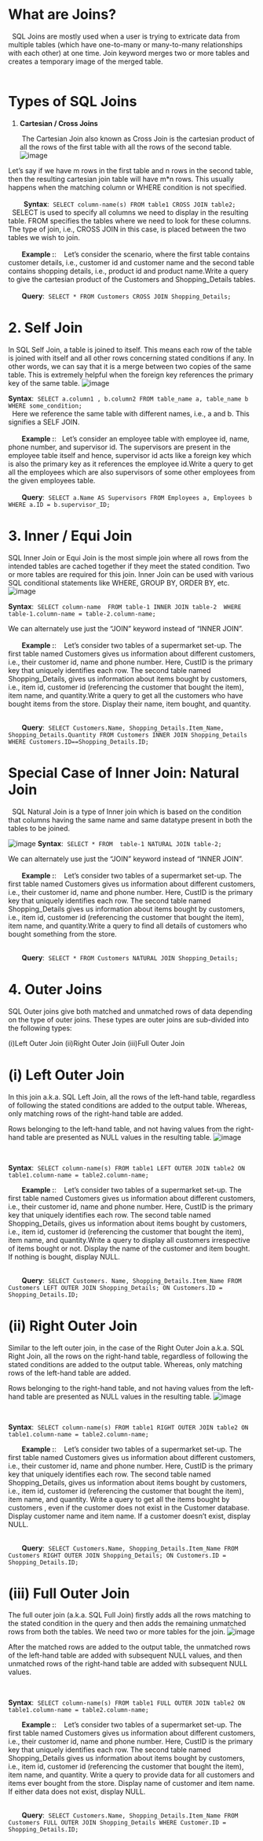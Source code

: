 # What are Joins?
  &nbsp;
SQL Joins are mostly used when a user is trying to extricate data from multiple tables (which have one-to-many or many-to-many relationships with each other) at one time. Join keyword merges two or more tables and creates a temporary image of the merged table.<br><br>


# **Types of SQL Joins**

1. **Cartesian / Cross Joins**

   &nbsp;The Cartesian Join also known as Cross Join is the cartesian product of all the rows of the first table with all the rows of the second table.
   ![image](https://user-images.githubusercontent.com/67328331/195988534-be52355d-c836-4af9-929f-9a69a3abc587.png)


Let’s say if we have m rows in the first table and n rows in the second table, then the resulting cartesian join table will have m*n rows. This usually happens when the matching column or WHERE condition is not specified.<br><br>
   &nbsp;&nbsp;&nbsp;&nbsp;&nbsp;&nbsp;&nbsp;
   **Syntax**:&nbsp;&nbsp;`SELECT column-name(s)
FROM table1 CROSS JOIN table2;` <br>
 &nbsp;
SELECT is used to specify all columns we need to display in the resulting table. FROM specifies the tables where we need to look for these columns. The type of join, i.e., CROSS JOIN in this case, is placed between the two tables we wish to join.<br><br>
  &nbsp;&nbsp;&nbsp;&nbsp;&nbsp;&nbsp;&nbsp;**Example :**:&nbsp;
    &nbsp;
Let’s consider the scenario, where the first table contains customer details, i.e., customer id and customer name and the second table contains shopping details, i.e., product id and product name.Write a query to give the cartesian product of the Customers and Shopping_Details tables.<br><br>
 &nbsp;&nbsp;&nbsp;&nbsp;&nbsp;&nbsp;&nbsp;**Query**:&nbsp;&nbsp;`SELECT *
FROM Customers CROSS JOIN Shopping_Details;
` <br>



# 2. **Self Join**

  In SQL Self Join, a table is joined to itself. This means each row of the table is joined with itself and all other rows concerning stated conditions if any. In other words, we can say that it is a merge between two copies of the same table. This is extremely helpful when the foreign key references the primary key of the same table.
  ![image](https://user-images.githubusercontent.com/67328331/195988618-067f249b-8402-40d6-81e4-8f4faa14b310.png)

  
   **Syntax**:&nbsp;&nbsp;`SELECT a.column1 , b.column2
FROM table_name a, table_name b
WHERE some_condition;` <br>
 &nbsp;
Here we reference the same table with different names, i.e., a and b. This signifies a SELF JOIN.<br><br>
  &nbsp;&nbsp;&nbsp;&nbsp;&nbsp;&nbsp;&nbsp;**Example :**:&nbsp;
    &nbsp;Let’s consider an employee table with employee id, name, phone number, and supervisor id. The supervisors are present in the employee table itself and hence, supervisor id acts like a foreign key which is also the primary key as it references the employee id.Write a query to get all the employees which are also supervisors of some other employees from the given employees table.<br><br>
 &nbsp;&nbsp;&nbsp;&nbsp;&nbsp;&nbsp;&nbsp;**Query**:&nbsp;&nbsp;`SELECT a.Name AS Supervisors
FROM Employees a, Employees b
WHERE a.ID = b.supervisor_ID;
` <br>


 
# 3. **Inner / Equi Join**

SQL Inner Join or Equi Join is the most simple join where all rows from the intended tables are cached together if they meet the stated condition. Two or more tables are required for this join. Inner Join can be used with various SQL conditional statements like WHERE, GROUP BY, ORDER BY, etc.
  &nbsp;&nbsp;&nbsp;&nbsp;&nbsp;&nbsp;&nbsp;
  ![image](https://user-images.githubusercontent.com/67328331/195988661-e20f24e5-269c-4125-b420-547717a799a1.png)

   **Syntax**:&nbsp;&nbsp;`SELECT column-name 
FROM table-1 INNER JOIN table-2 
WHERE table-1.column-name = table-2.column-name;
` <br>


We can alternately use just the “JOIN” keyword instead of “INNER JOIN”.<br><br>
  &nbsp;&nbsp;&nbsp;&nbsp;&nbsp;&nbsp;&nbsp;**Example :**:&nbsp;
    &nbsp;
Let’s consider two tables of a supermarket set-up. The first table named Customers gives us information about different customers, i.e., their customer id, name and phone number. Here, CustID is the primary key that uniquely identifies each row. The second table named Shopping_Details, gives us information about items bought by customers, i.e., item id, customer id (referencing the customer that bought the item), item name, and quantity.Write a query to get all the customers who have bought items from the store. Display their name, item bought, and quantity.<br><br>

 &nbsp;&nbsp;&nbsp;&nbsp;&nbsp;&nbsp;&nbsp;**Query**:&nbsp;&nbsp;`SELECT Customers.Name, Shopping_Details.Item_Name, Shopping_Details.Quantity
FROM Customers INNER JOIN Shopping_Details
WHERE Customers.ID==Shopping_Details.ID;
` <br>

# **Special Case of Inner Join: Natural Join**
 &nbsp;
SQL Natural Join is a type of Inner join which is based on the condition that columns having the same name and same datatype present in both the tables to be joined.

![image](https://user-images.githubusercontent.com/67328331/195988681-401c044e-392a-46e0-b78a-df2115da0559.png)
 **Syntax**:&nbsp;&nbsp;`SELECT * FROM 
table-1 NATURAL JOIN table-2;
` <br>

  
We can alternately use just the “JOIN” keyword instead of “INNER JOIN”.<br><br>
  &nbsp;&nbsp;&nbsp;&nbsp;&nbsp;&nbsp;&nbsp;**Example :**:&nbsp;
    &nbsp;
Let’s consider two tables of a supermarket set-up. The first table named Customers gives us information about different customers, i.e., their customer id, name and phone number. Here, CustID is the primary key that uniquely identifies each row. The second table named Shopping_Details gives us information about items bought by customers, i.e., item id, customer id (referencing the customer that bought the item), item name, and quantity.Write a query to find all details of customers who bought something from the store.<br><br>

&nbsp;&nbsp;&nbsp;&nbsp;&nbsp;&nbsp;&nbsp;**Query**:&nbsp;&nbsp;`SELECT *
FROM Customers NATURAL JOIN Shopping_Details;
` <br>



# 4. **Outer Joins**
SQL Outer joins give both matched and unmatched rows of data depending on the type of outer joins. These types are outer joins are sub-divided into the following types:

(i)Left Outer Join
(ii)Right Outer Join
(iii)Full Outer Join

# (i) **Left Outer Join**

In this join a.k.a. SQL Left Join, all the rows of the left-hand table, regardless of following the stated conditions are added to the output table. Whereas, only matching rows of the right-hand table are added.

Rows belonging to the left-hand table, and not having values from the right-hand table are presented as NULL values in the resulting table.
![image](https://user-images.githubusercontent.com/67328331/195988935-cc77ffb1-d1b1-49c9-bbdb-b86ea7c64a42.png)



  &nbsp;&nbsp;&nbsp;&nbsp;&nbsp;&nbsp;&nbsp;
  
   **Syntax**:&nbsp;&nbsp;`SELECT column-name(s)
FROM table1 LEFT OUTER JOIN table2
ON table1.column-name = table2.column-name;
` <br>

  &nbsp;&nbsp;&nbsp;&nbsp;&nbsp;&nbsp;&nbsp;**Example :**:&nbsp;
    &nbsp;
Let’s consider two tables of a supermarket set-up. The first table named Customers gives us information about different customers, i.e., their customer id, name and phone number. Here, CustID is the primary key that uniquely identifies each row. The second table named Shopping_Details, gives us information about items bought by customers, i.e., item id, customer id (referencing the customer that bought the item), item name, and quantity.Write a query to display all customers irrespective of items bought or not. Display the name of the customer and item bought. If nothing is bought, display NULL.<br><br>

 &nbsp;&nbsp;&nbsp;&nbsp;&nbsp;&nbsp;&nbsp;**Query**:&nbsp;&nbsp;`SELECT Customers. Name, Shopping_Details.Item_Name
FROM Customers LEFT OUTER JOIN Shopping_Details;
ON Customers.ID = Shopping_Details.ID;
` <br>

# (ii) **Right Outer Join**

Similar to the left outer join, in the case of the Right Outer Join a.k.a. SQL Right Join, all the rows on the right-hand table, regardless of following the stated conditions are added to the output table. Whereas, only matching rows of the left-hand table are added.

Rows belonging to the right-hand table, and not having values from the left-hand table are presented as NULL values in the resulting table.
![image](https://user-images.githubusercontent.com/67328331/195988986-893c17c3-2d11-4f92-9c04-e210955880aa.png)


  &nbsp;&nbsp;&nbsp;&nbsp;&nbsp;&nbsp;&nbsp;
  
   **Syntax**:&nbsp;&nbsp;`SELECT column-name(s)
FROM table1 RIGHT OUTER JOIN table2
ON table1.column-name = table2.column-name;
` <br>

  &nbsp;&nbsp;&nbsp;&nbsp;&nbsp;&nbsp;&nbsp;**Example :**:&nbsp;
    &nbsp;
Let’s consider two tables of a supermarket set-up. The first table named Customers gives us information about different customers, i.e., their customer id, name and phone number. Here, CustID is the primary key that uniquely identifies each row. The second table named Shopping_Details, gives us information about items bought by customers, i.e., item id, customer id (referencing the customer that bought the item), item name, and quantity.
Write a query to get all the items bought by customers , even if the customer does not exist in the Customer database. Display customer name and item name. If a customer doesn’t exist, display NULL.
<br><br>

 &nbsp;&nbsp;&nbsp;&nbsp;&nbsp;&nbsp;&nbsp;**Query**:&nbsp;&nbsp;`SELECT Customers.Name, Shopping_Details.Item_Name
FROM Customers RIGHT OUTER JOIN Shopping_Details;
ON Customers.ID = Shopping_Details.ID;
` <br>

# (iii) **Full Outer Join**

The full outer join (a.k.a. SQL Full Join) firstly adds all the rows matching to the stated condition in the query and then adds the remaining unmatched rows from both the tables. We need two or more tables for the join.
![image](https://user-images.githubusercontent.com/67328331/195989018-5fe93d89-0c52-4883-a802-19692f07212a.png)

After the matched rows are added to the output table, the unmatched rows of the left-hand table are added with subsequent NULL values, and then unmatched rows of the right-hand table are added with subsequent NULL values.


  &nbsp;&nbsp;&nbsp;&nbsp;&nbsp;&nbsp;&nbsp;
  
   **Syntax**:&nbsp;&nbsp;`SELECT column-name(s)
FROM table1 FULL OUTER JOIN table2
ON table1.column-name = table2.column-name;
` <br>

  &nbsp;&nbsp;&nbsp;&nbsp;&nbsp;&nbsp;&nbsp;**Example :**:&nbsp;
    &nbsp;
Let’s consider two tables of a supermarket set-up. The first table named Customers gives us information about different customers, i.e., their customer id, name and phone number. Here, CustID is the primary key that uniquely identifies each row. The second table named Shopping_Details gives us information about items bought by customers, i.e., item id, customer id (referencing the customer that bought the item), item name, and quantity.
Write a query to provide data for all customers and items ever bought from the store. Display name of customer and item name. If either data does not exist, display NULL.
<br><br>

 &nbsp;&nbsp;&nbsp;&nbsp;&nbsp;&nbsp;&nbsp;**Query**:&nbsp;&nbsp;`SELECT Customers.Name, Shopping_Details.Item_Name
FROM Customers FULL OUTER JOIN Shopping_Details
WHERE Customer.ID = Shopping_Details.ID;
` <br>

  
